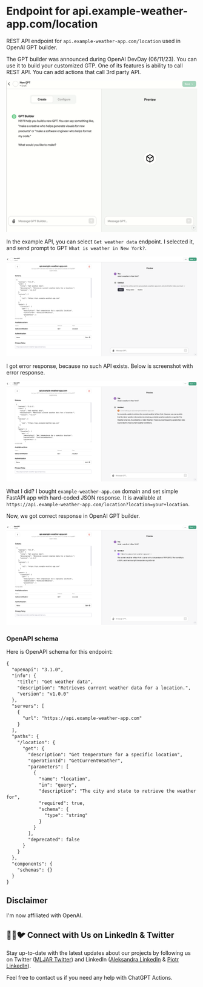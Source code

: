 # Endpoint for api.example-weather-app.com/location

REST API endpoint for `api.example-weather-app.com/location` used in OpenAI GPT builder.

The GPT builder was announced during OpenAI DevDay (06/11/23). You can use it to build your customized GTP. One of its features is ability to call REST API. You can add actions that call 3rd party API.

![](/media/add_action.gif)

In the example API, you can select `Get weather data` endpoint. I selected it, and send prompt to GPT `What is weather in New York?`.

![](/media/send_question.png)

I got error response, because no such API exists. Below is screenshot with error response.

![](/media/api_error.png)

What I did? I bought `example-weather-app.com` domain and set simple FastAPI app with hard-coded JSON response. It is available at `https://api.example-weather-app.com/location?location=your+location`.

Now, we got correct response in OpenAI GPT builder.

![](/media/api_response.png)


### OpenAPI schema

Here is OpenAPI schema for this endpoint:

```
{
  "openapi": "3.1.0",
  "info": {
    "title": "Get weather data",
    "description": "Retrieves current weather data for a location.",
    "version": "v1.0.0"
  },
  "servers": [
    {
      "url": "https://api.example-weather-app.com"
    }
  ],
  "paths": {
    "/location": {
      "get": {
        "description": "Get temperature for a specific location",
        "operationId": "GetCurrentWeather",
        "parameters": [
          {
            "name": "location",
            "in": "query",
            "description": "The city and state to retrieve the weather for",
            "required": true,
            "schema": {
              "type": "string"
            }
          }
        ],
        "deprecated": false
      }
    }
  },
  "components": {
    "schemas": {}
  }
}
```

## Disclaimer

I'm now affiliated with OpenAI.


## 👩‍💼🐦 Connect with Us on LinkedIn & Twitter

Stay up-to-date with the latest updates about our projects by following us on Twitter ([MLJAR Twitter](https://twitter.com/MLJAROfficial)) and LinkedIn ([Aleksandra LinkedIn](https://www.linkedin.com/in/aleksandra-p%C5%82o%C5%84ska-42047432/) & [Piotr LinkedIn](https://www.linkedin.com/in/piotr-plonski-mljar/)). 

Feel free to contact us if you need any help with ChatGPT Actions.

